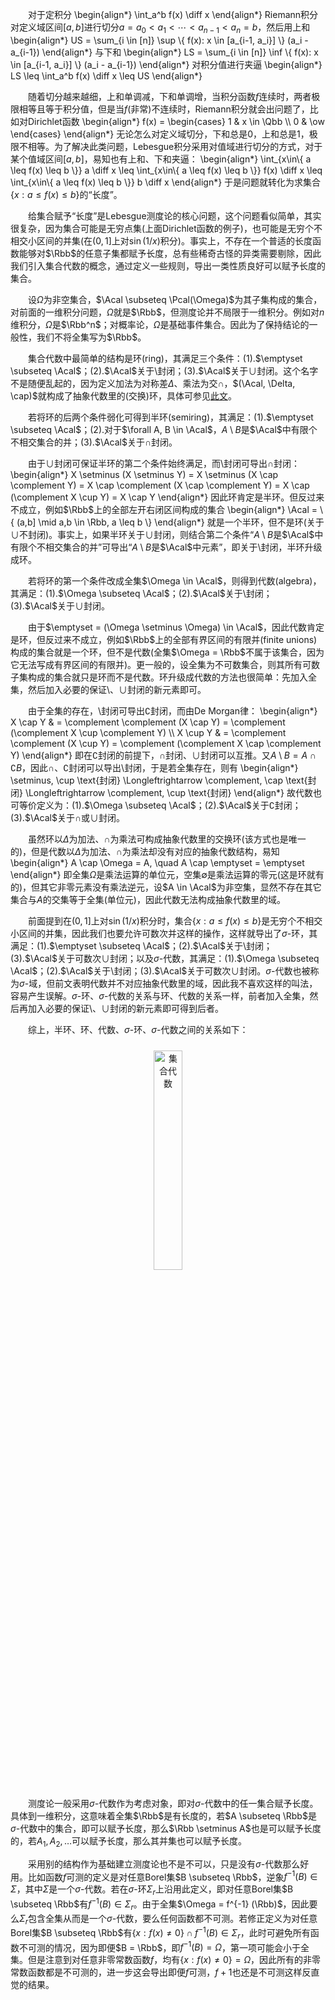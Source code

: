 　　对于定积分
\begin{align\*}
    \int\_a^b f(x) \diff x
\end{align\*}
Riemann积分对定义域区间$[a,b]$进行切分$a = a_0 < a_1 < \cdots < a_{n-1} < a_n = b$，然后用上和
\begin{align\*}
    US = \sum\_{i \in [n]} \sup \\{ f(x): x \in [a\_{i-1, a\_i}] \\} (a\_i - a\_{i-1})
\end{align\*}
与下和
\begin{align\*}
    LS = \sum\_{i \in [n]} \inf \\{ f(x): x \in [a\_{i-1, a\_i}] \\} (a\_i - a\_{i-1})
\end{align\*}
对积分值进行夹逼
\begin{align\*}
    LS \leq \int\_a^b f(x) \diff x \leq US
\end{align\*}

　　随着切分越来越细，上和单调减，下和单调增，当积分函数$f$连续时，<span class="violet">两者极限相等且等于积分值</span>，但是当$f$(非常)不连续时，Riemann积分就会出问题了，比如对Dirichlet函数
\begin{align\*}
    f(x) = \begin{cases}
        1 & x \in \Qbb \\\\ 0 & \ow
    \end{cases}
\end{align\*}
无论怎么对定义域切分，下和总是$0$，上和总是$1$，极限不相等。为了解决此类问题，Lebesgue积分采用对值域进行切分的方式，对于某个值域区间$[a, b]$，易知也有上和、下和夹逼：
\begin{align\*}
    \int\_{x\in\\{ a \leq f(x) \leq b \\}} a \diff x \leq \int\_{x\in\\{ a \leq f(x) \leq b \\}} f(x) \diff x \leq \int\_{x\in\\{ a \leq f(x) \leq b \\}} b \diff x
\end{align\*}
于是问题就转化为求集合$\{x : a \leq f(x) \leq b \}$的“长度”。

　　给集合赋予“长度”是Lebesgue测度论的核心问题，这个问题看似简单，其实很复杂，因为集合可能是无穷点集(上面Dirichlet函数的例子)，也可能是无穷个不相交小区间的并集(在$(0,1]$上对$\sin (1/x)$积分)。事实上，不存在一个普适的长度函数能够对$\Rbb$的任意子集都赋予长度，总有些稀奇古怪的异类需要剔除，因此我们引入<span class="violet">集合代数</span>的概念，通过定义一些规则，导出一类性质良好可以赋予长度的集合。

　　设$\Omega$为非空集合，$\Acal \subseteq \Pcal(\Omega)$为其子集构成的集合，对前面的一维积分问题，$\Omega$就是$\Rbb$，但测度论并不局限于一维积分。例如对$n$维积分，$\Omega$是$\Rbb^n$；对概率论，$\Omega$是基础事件集合。因此为了保持结论的一般性，我们不将全集写为$\Rbb$。

　　集合代数中最简单的结构是<span class="violet">环</span>(ring)，其满足三个条件：(1).$\emptyset \subseteq \Acal$；(2).$\Acal$关于$\setminus$封闭；(3).$\Acal$关于$\cup$封闭。这个名字不是随便乱起的，因为定义加法为对称差$\Delta$、乘法为交$\cap$，$(\Acal, \Delta, \cap)$就构成了抽象代数里的<span class="violet">(交换)环</span>，具体可参见[此文](https://avanti1980.github.io/notes-on-math/posts/measure/set-ring-algebra-ring.html)。

　　若将环的后两个条件弱化可得到<span class="violet">半环</span>(semiring)，其满足：(1).$\emptyset \subseteq \Acal$；(2).对于$\forall A, B \in \Acal$，$A \setminus B$是$\Acal$中有限个不相交集合的并；(3).$\Acal$关于$\cap$封闭。

　　由于$\cup$封闭可保证半环的第二个条件始终满足，而$\setminus$封闭可导出$\cap$封闭：
\begin{align\*}
    X \setminus (X \setminus Y) = X \setminus (X \cap \complement Y) = X \cap \complement (X \cap \complement Y) = X \cap (\complement X \cup Y) = X \cap Y
\end{align\*}
因此环肯定是半环。但反过来不成立，例如$\Rbb$上的全部左开右闭区间构成的集合
\begin{align\*}
    \Acal = \\{ (a,b] \mid a,b \in \Rbb, a \leq b \\}
\end{align\*}
就是一个半环，但不是环(关于$\cup$不封闭)。事实上，如果半环关于$\cup$封闭，则结合第二个条件“$A \setminus B$是$\Acal$中有限个不相交集合的并”可导出“$A \setminus B$是$\Acal$中元素”，即关于$\setminus$封闭，半环升级成环。

　　若将环的第一个条件改成全集$\Omega \in \Acal$，则得到<span class="violet">代数</span>(algebra)，其满足：(1).$\Omega \subseteq \Acal$；(2).$\Acal$关于$\setminus$封闭；(3).$\Acal$关于$\cup$封闭。

　　由于$\emptyset = (\Omega \setminus \Omega) \in \Acal$，因此代数肯定是环，但反过来不成立，例如$\Rbb$上的全部有界区间的有限并(finite unions)构成的集合就是一个环，但不是代数(全集$\Omega = \Rbb$不属于该集合，因为它无法写成有界区间的有限并)。更一般的，<span class="violet">设全集为不可数集合，则其所有可数子集构成的集合就只是环而不是代数</span>。环升级成代数的方法也很简单：先加入全集，然后加入必要的保证$\setminus$、$\cup$封闭的新元素即可。

　　由于全集的存在，$\setminus$封闭可导出$\complement$封闭，而由De Morgan律：
\begin{align\*}
    X \cap Y & = \complement \complement (X \cap Y) = \complement (\complement X \cup \complement Y) \\\\
    X \cup Y & = \complement \complement (X \cup Y) = \complement (\complement X \cap \complement Y)
\end{align\*}
即在$\complement$封闭的前提下，$\cap$封闭、$\cup$封闭可以互推。又$A \setminus B = A \cap \complement B$，因此$\cap$、$\complement$封闭可以导出$\setminus$封闭，于是若全集存在，则有
\begin{align\*}
    \setminus, \cup \text{封闭} \Longleftrightarrow \complement, \cap \text{封闭} \Longleftrightarrow \complement, \cup \text{封闭}
\end{align\*}
故代数也可等价定义为：(1).$\Omega \subseteq \Acal$；(2).$\Acal$关于$\complement$封闭；(3).$\Acal$关于$\cap$或$\cup$封闭。

　　虽然环以$\Delta$为加法、$\cap$为乘法可构成抽象代数里的交换环(该方式也是唯一的)，但是代数以$\Delta$为加法、$\cap$为乘法却没有对应的抽象代数结构，易知
\begin{align\*}
    A \cap \Omega = A, \quad A \cap \emptyset = \emptyset
\end{align\*}
即全集$\Omega$是乘法运算的单位元，空集$\emptyset$是乘法运算的零元(这是环就有的)，但其它非零元素没有乘法逆元，设$A \in \Acal$为非空集，显然不存在其它集合与$A$的交集等于全集(单位元)，因此代数无法构成抽象代数里的域。

　　前面提到在$(0,1]$上对$\sin (1/x)$积分时，集合$\{x : a \leq f(x) \leq b \}$是无穷个不相交小区间的并集，因此我们也要允许<span class="violet">可数次并</span>这样的操作，这样就导出了$\sigma$-环，其满足：(1).$\emptyset \subseteq \Acal$；(2).$\Acal$关于$\setminus$封闭；(3).$\Acal$关于可数次$\cup$封闭；以及$\sigma$-代数，其满足：(1).$\Omega \subseteq \Acal$；(2).$\Acal$关于$\setminus$封闭；(3).$\Acal$关于可数次$\cup$封闭。$\sigma$-代数也被称为$\sigma$-域，但前文表明代数并不对应抽象代数里的域，因此我不喜欢这样的叫法，容易产生误解。$\sigma$-环、$\sigma$-代数的关系与环、代数的关系一样，前者加入全集，然后再加入必要的保证$\setminus$、$\cup$封闭的新元素即可得到后者。

　　综上，半环、环、代数、$\sigma$-环、$\sigma$-代数之间的关系如下：
<div style="text-align: center">
    <img alt="集合代数" src="https://raw.githubusercontent.com/Avanti1980/notes-on-math/master/img/set-algebra.svg" style="margin: 10px auto;width:30%"/>
</div>

　　测度论一般采用$\sigma$-代数作为考虑对象，即对$\sigma$-代数中的任一集合赋予长度。具体到一维积分，这意味着全集$\Rbb$是有长度的，若$A \subseteq \Rbb$是$\sigma$-代数中的集合，即可以赋予长度，那么$\Rbb \setminus A$也是可以赋予长度的，若$A_1, A_2, \ldots$可以赋予长度，那么其并集也可以赋予长度。

　　采用别的结构作为基础建立测度论也不是不可以，只是没有$\sigma$-代数那么好用。比如函数$f$可测的定义是<span class="violet">对任意Borel集$B \subseteq \Rbb$，逆象$f^{-1} (B) \in \Sigma$，其中$\Sigma$是一个$\sigma$-代数</span>。若在$\sigma$-环$\Sigma_r$上沿用此定义，即<span class="violet">对任意Borel集$B \subseteq \Rbb$有$f^{-1} (B) \in \Sigma_r$</span>。由于全集$\Omega = f^{-1} (\Rbb)$，因此要么$\Sigma_r$包含全集从而是一个$\sigma$-代数，要么任何函数都不可测。若修正定义为<span class="violet">对任意Borel集$B \subseteq \Rbb$有$\{ x: f(x) \neq 0 \} \cap f^{-1}(B) \in \Sigma_r$</span>，此时可避免所有函数不可测的情况，因为即便$B = \Rbb$，即$f^{-1}(B) = \Omega$，第一项可能会小于全集。但是注意到对任意非零常数函数$f$，均有$\{ x: f(x) \neq 0 \} = \Omega$，因此所有的非零常数函数都是不可测的，进一步这会导出<span class="violet">即便$f$可测，$f+1$也还是不可测</span>这样反直觉的结果。
